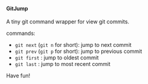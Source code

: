 #### GitJump

A tiny git command wrapper for view git commits.

commands:

- ```git next``` (```git n``` for short): jump to next commit
- ```git prev``` (```git p``` for short): jump to previous commit
- ```git first``` : jump to oldest commit
- ```git last``` : jump to most recent commit

Have fun!
